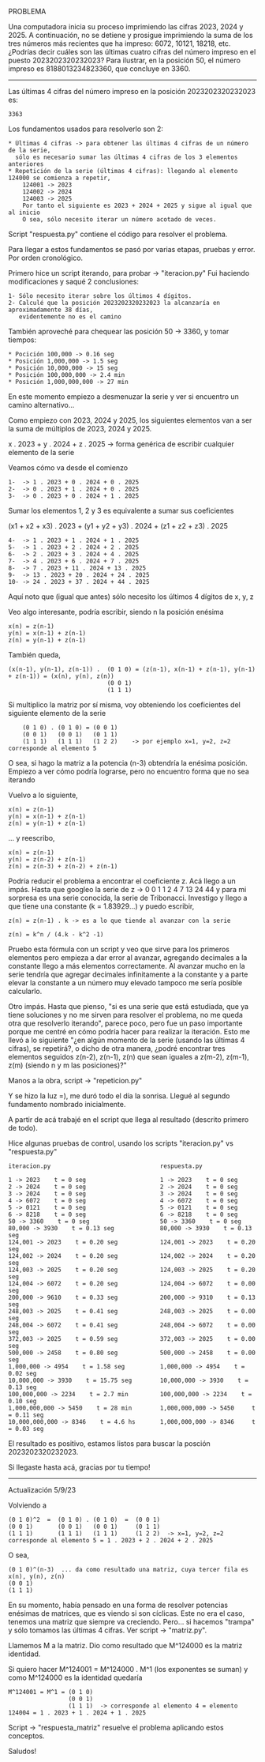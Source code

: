 PROBLEMA

Una computadora inicia su proceso imprimiendo las cifras 2023, 2024 y 2025. 
A continuación, no se detiene y prosigue imprimiendo la suma de los tres 
números más recientes que ha impreso: 6072, 10121, 18218, etc. ¿Podrías 
decir cuáles son las últimas cuatro cifras del número impreso en el puesto 
2023202320232023? Para ilustrar, en la posición 50, el número impreso es 
8188013234823360, que concluye en 3360.

--------------------------------------------------------------------------------------------------

Las últimas 4 cifras del número impreso en la posición 2023202320232023 es:

    3363

Los fundamentos usados para resolverlo son 2:

    * Últimas 4 cifras -> para obtener las últimas 4 cifras de un número de la serie, 
      sólo es necesario sumar las últimas 4 cifras de los 3 elementos anteriores
    * Repetición de la serie (últimas 4 cifras): llegando al elemento 124000 se comienza a repetir,
        124001 -> 2023
        124002 -> 2024
        124003 -> 2025
        Por tanto el siguiente es 2023 + 2024 + 2025 y sigue al igual que al inicio
        O sea, sólo necesito iterar un número acotado de veces.

Script "respuesta.py" contiene el código para resolver el problema.

Para llegar a estos fundamentos se pasó por varias etapas, pruebas y error. 
Por orden cronológico.

Primero hice un script iterando, para probar -> "iteracion.py"
Fui haciendo modificaciones y saqué 2 conclusiones:

    1- Sólo necesito iterar sobre los últimos 4 dígitos.
    2- Calculé que la posición 2023202320232023 la alcanzaría en aproximadamente 38 días, 
       evidentemente no es el camino
    
También aproveché para chequear las posición 50 -> 3360, y tomar tiempos:

    * Pocición 100,000 -> 0.16 seg
    * Posición 1,000,000 -> 1.5 seg
    * Posición 10,000,000 -> 15 seg
    * Posición 100,000,000 -> 2.4 min
    * Posición 1,000,000,000 -> 27 min

En este momento empiezo a desmenuzar la serie y ver si encuentro un camino alternativo... 

Como empiezo con 2023, 2024 y 2025, los siguientes elementos van a ser la suma de múltiplos de 2023, 2024 y 2025.

x . 2023 + y . 2024 + z . 2025 -> forma genérica de escribir cualquier elemento de la serie

Veamos cómo va desde el comienzo

    1-  -> 1 . 2023 + 0 . 2024 + 0 . 2025
    2-  -> 0 . 2023 + 1 . 2024 + 0 . 2025
    3-  -> 0 . 2023 + 0 . 2024 + 1 . 2025

Sumar los elementos 1, 2 y 3 es equivalente a sumar sus coeficientes 

(x1 + x2 + x3) . 2023 + (y1 + y2 + y3) . 2024 + (z1 + z2 + z3) . 2025

    4-  -> 1 . 2023 + 1 . 2024 + 1 . 2025
    5-  -> 1 . 2023 + 2 . 2024 + 2 . 2025
    6-  -> 2 . 2023 + 3 . 2024 + 4 . 2025
    7-  -> 4 . 2023 + 6 . 2024 + 7 . 2025
    8-  -> 7 . 2023 + 11 . 2024 + 13 . 2025
    9-  -> 13 . 2023 + 20 . 2024 + 24 . 2025
    10- -> 24 . 2023 + 37 . 2024 + 44 . 2025

Aquí noto que (igual que antes) sólo necesito los últimos 4 dígitos de x, y, z

Veo algo interesante, podría escribir, siendo n la posición enésima

    x(n) = z(n-1)
    y(n) = x(n-1) + z(n-1)
    z(n) = y(n-1) + z(n-1)

También queda,

    (x(n-1), y(n-1), z(n-1)) .  (0 1 0) = (z(n-1), x(n-1) + z(n-1), y(n-1) + z(n-1)) = (x(n), y(n), z(n))
                                (0 0 1) 
                                (1 1 1) 

Si multiplico la matriz por sí misma, voy obteniendo los coeficientes del siguiente elemento de la serie

        (0 1 0) . (0 1 0) = (0 0 1)  
        (0 0 1)   (0 0 1)   (0 1 1)
        (1 1 1)   (1 1 1)   (1 2 2)    -> por ejemplo x=1, y=2, z=2 corresponde al elemento 5
        
O sea, si hago la matriz a la potencia (n-3) obtendría la enésima posición.
Empiezo a ver cómo podría lograrse, pero no encuentro forma que no sea iterando

Vuelvo a lo siguiente,

    x(n) = z(n-1)
    y(n) = x(n-1) + z(n-1)
    z(n) = y(n-1) + z(n-1) 

... y reescribo,

    x(n) = z(n-1)
    y(n) = z(n-2) + z(n-1)
    z(n) = z(n-3) + z(n-2) + z(n-1)

Podría reducir el problema a encontrar el coeficiente z.
Acá llego a un impás.
Hasta que googleo la serie de z -> 0 0 1 1 2 4 7 13 24 44 y para mi sorpresa es una serie conocida, la serie de Tribonacci.
Investigo y llego a que tiene una constante (k = 1.83929...) y puedo escribir,

    z(n) = z(n-1) . k -> es a lo que tiende al avanzar con la serie

    z(n) = k^n / (4.k - k^2 -1) 

Pruebo esta fórmula con un script y veo que sirve para los primeros elementos pero empieza 
a dar error al avanzar, agregando decimales a la constante llego a más elementos correctamente. 
Al avanzar mucho en la serie tendría que agregar decimales infinitamente a la constante y a parte 
elevar la constante a un número muy elevado tampoco me sería posible calcularlo.

Otro impás. Hasta que pienso, "si es una serie que está estudiada, que ya tiene soluciones y no me 
sirven para resolver el problema, no me queda otra que resolverlo iterando", parece poco, pero fue un 
paso importante porque me centré en cómo podría hacer para realizar la iteración. Esto me llevó a lo 
siguiente "¿en algún momento de la serie (usando las últimas 4 cifras), se repetirá?, o dicho de otra 
manera, ¿podré encontrar tres elementos seguidos z(n-2), z(n-1), z(n) que sean iguales a z(m-2), 
z(m-1), z(m) (siendo n y m las posiciones)?"

Manos a la obra, script -> "repeticion.py"

Y se hizo la luz =), me duró todo el día la sonrisa.
Llegué al segundo fundamento nombrado inicialmente.

A partir de acá trabajé en el script que llega al resultado (descrito primero de todo).

Hice algunas pruebas de control, usando los scripts "iteracion.py" vs "respuesta.py"

    iteracion.py                               respuesta.py

    1 -> 2023    t = 0 seg                     1 -> 2023    t = 0 seg
    2 -> 2024    t = 0 seg                     2 -> 2024    t = 0 seg
    3 -> 2024    t = 0 seg                     3 -> 2024    t = 0 seg
    4 -> 6072    t = 0 seg                     4 -> 6072    t = 0 seg
    5 -> 0121    t = 0 seg                     5 -> 0121    t = 0 seg
    6 -> 8218    t = 0 seg                     6 -> 8218    t = 0 seg
    50 -> 3360    t = 0 seg                    50 -> 3360    t = 0 seg
    80,000 -> 3930    t = 0.13 seg             80,000 -> 3930    t = 0.13 seg
    124,001 -> 2023    t = 0.20 seg            124,001 -> 2023    t = 0.20 seg
    124,002 -> 2024    t = 0.20 seg            124,002 -> 2024    t = 0.20 seg
    124,003 -> 2025    t = 0.20 seg            124,003 -> 2025    t = 0.20 seg
    124,004 -> 6072    t = 0.20 seg            124,004 -> 6072    t = 0.00 seg
    200,000 -> 9610    t = 0.33 seg            200,000 -> 9310    t = 0.13 seg
    248,003 -> 2025    t = 0.41 seg            248,003 -> 2025    t = 0.00 seg
    248,004 -> 6072    t = 0.41 seg            248,004 -> 6072    t = 0.00 seg
    372,003 -> 2025    t = 0.59 seg            372,003 -> 2025    t = 0.00 seg
    500,000 -> 2458    t = 0.80 seg            500,000 -> 2458    t = 0.00 seg
    1,000,000 -> 4954    t = 1.58 seg          1,000,000 -> 4954    t = 0.02 seg
    10,000,000 -> 3930    t = 15.75 seg        10,000,000 -> 3930    t = 0.13 seg
    100,000,000 -> 2234    t = 2.7 min         100,000,000 -> 2234    t = 0.10 seg
    1,000,000,000 -> 5450    t = 28 min        1,000,000,000 -> 5450     t = 0.11 seg
    10,000,000,000 -> 8346    t = 4.6 hs       1,000,000,000 -> 8346     t = 0.03 seg

El resultado es positivo, estamos listos para buscar la posción 2023202320232023.

Si llegaste hasta acá, gracias por tu tiempo!

--------------------------------------------------------------------------------------------------

Actualización 5/9/23

Volviendo a 

    (0 1 0)^2  =  (0 1 0) . (0 1 0)  =  (0 0 1)  
    (0 0 1)       (0 0 1)   (0 0 1)     (0 1 1)
    (1 1 1)       (1 1 1)   (1 1 1)     (1 2 2)  -> x=1, y=2, z=2 corresponde al elemento 5 = 1 . 2023 + 2 . 2024 + 2 . 2025
    
O sea, 

    (0 1 0)^(n-3)  ... da como resultado una matriz, cuya tercer fila es x(n), y(n), z(n)    
    (0 0 1)         
    (1 1 1)         

En su momento, había pensado en una forma de resolver potencias enésimas de matrices, que es viendo si son cíclicas.
Este no era el caso, tenemos una matriz que siempre va creciendo.
Pero... si hacemos "trampa" y sólo tomamos las últimas 4 cifras. Ver script -> "matriz.py".

Llamemos M a la matriz. Dio como resultado que M^124000 es la matriz identidad.

Si quiero hacer M^124001 = M^124000 . M^1 (los exponentes se suman) y como M^124000 es la identidad quedaría

    M^124001 = M^1 = (0 1 0) 
                     (0 0 1)
                     (1 1 1)  -> corresponde al elemento 4 = elemento 124004 = 1 . 2023 + 1 . 2024 + 1 . 2025
                     
Script -> "respuesta_matriz" resuelve el problema aplicando estos conceptos.

Saludos!
